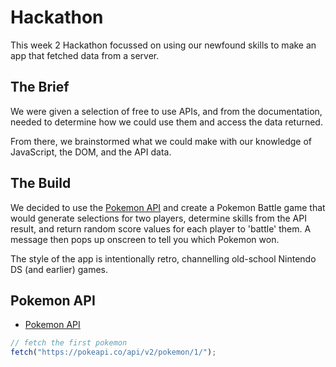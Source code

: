 # Hackathon

This week 2 Hackathon focussed on using our newfound skills to make an app that fetched data from a server.

## The Brief

We were given a selection of free to use APIs, and from the documentation, needed to determine how we could use them and access the data returned.

From there, we brainstormed what we could make with our knowledge of JavaScript, the DOM, and the API data.

## The Build

We decided to use the [Pokemon API](https://pokeapi.co/) and create a Pokemon Battle game that would generate selections for two players, determine skills from the API result, and return random score values for each player to 'battle' them. A message then pops up onscreen to tell you which Pokemon won.

The style of the app is intentionally retro, channelling old-school Nintendo DS (and earlier) games.

## Pokemon API

- [Pokemon API](https://pokeapi.co/)

```js
// fetch the first pokemon
fetch("https://pokeapi.co/api/v2/pokemon/1/");
```
